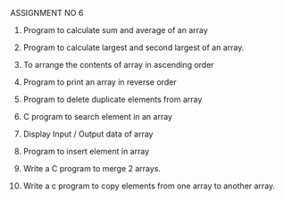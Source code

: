ASSIGNMENT NO 6

1. Program to calculate sum and average of an array

2. Program to calculate largest and second largest of an array.

3. To arrange the contents of array in ascending order

4. Program to print an array in reverse order

5. Program to delete duplicate elements from array

6. C program to search element in an array

7. Display Input / Output data of array

8. Program to insert element in array

9. Write a C program to merge 2 arrays.

10. Write a c program to copy elements from one array to another array.
